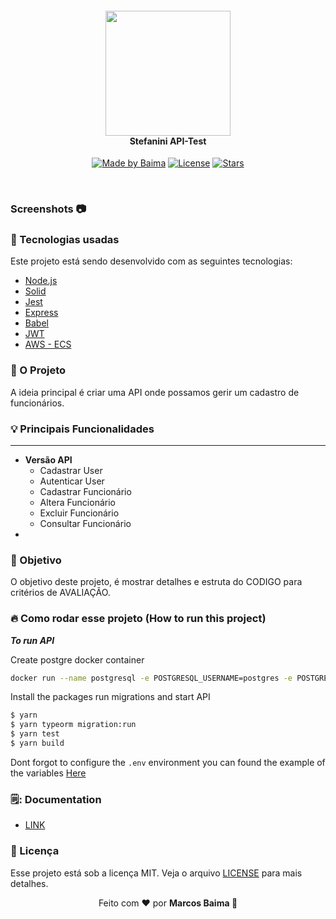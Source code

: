 
<h4 align="center">
<img src="https://bdcnoticias.com.br/images/noticias/3554/14092631_Logo_Stefa.jpg.jpg" width="200px"/><br>
 <b>Stefanini API-Test</b>
</h4>
<p align="center">
   <a href="https://github.com/marcosbaima"><img alt="Made by Baima" src="https://img.shields.io/badge/made%20by-marcos-red"></a>
   <a href="https://github.com/marcosbaima/STEFANINI_TEST/blob/develop/LICENSE"><img alt="License" src="https://img.shields.io/github/license/marcosbaima/eat-tasty?style=flat-square"></a>
   <a href="https://github.com/marcosbaima/STEFANINI_TEST"><img alt="Stars" src="https://img.shields.io/github/stars/marcosbaima/STEFANINI_TEST?style=social">
</p></a> <br>

### Screenshots  📷

### :rocket: Tecnologias usadas
Este projeto está sendo desenvolvido com as seguintes tecnologias:
- [Node.js](https://nodejs.org/en/)
- [Solid](https://en.wikipedia.org/wiki/SOLID)
- [Jest](https://en.wikipedia.org/wiki/Jest_(JavaScript_framework))
- [Express](https://expressjs.com/pt-br/)
- [Babel](https://en.wikipedia.org/wiki/Babel_(transcompiler))
- [JWT](https://jwt.io/)
- [AWS - ECS](https://en.wikipedia.org/wiki/Amazon_Elastic_Compute_Cloud)


### :muscle: O Projeto 

A ideia principal é criar uma API onde possamos gerir um cadastro de funcionários. 

### 💡 Principais Funcionalidades 
<hr> 

- <b>Versão API</b>
	- Cadastrar User
	- Autenticar User
	- Cadastrar Funcionário
	- Altera Funcionário
	- Excluir Funcionário
	- Consultar Funcionário
-

### 🎯 Objetivo
O objetivo deste projeto, é mostrar detalhes e estruta do CODIGO para critérios de AVALIAÇÃO.


### 🔥 Como rodar esse projeto (How to run this project)
***To run API***

Create postgre docker container
```sh
docker run --name postgresql -e POSTGRESQL_USERNAME=postgres -e POSTGRESQL_PASSWORD=docker -e POSTGRESQL_DATABASE=postgres -p 5432:5432 bitnami/postgresql:latest

```
Install the packages run migrations and start API

```sh
$ yarn
$ yarn typeorm migration:run
$ yarn test
$ yarn build

```
Dont forgot to configure the ``.env`` environment you can found the example of the variables [Here](api/.env)

### 🗒️: Documentation

- [LINK](https://documenter.getpostman.com/view/5647823/UVXqEYaL#8a71d58c-6873-450d-875b-9d8460e5a6e8)


### :memo: Licença

Esse projeto está sob a licença MIT. Veja o arquivo [LICENSE](LICENSE.md) para mais detalhes.

<p align="center">Feito com ❤️ por <strong>Marcos Baima 👋</p>
